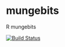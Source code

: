 mungebits
=========

R mungebits

[![Build Status](https://travis-ci.org/robertzk/mungebits.svg?branch=master)](https://travis-ci.org/robertzk/mungebits.svg?branch=master)
